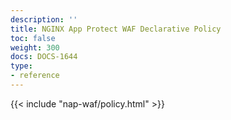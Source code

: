 ```yaml
---
description: ''
title: NGINX App Protect WAF Declarative Policy
toc: false
weight: 300
docs: DOCS-1644
type:
- reference
---
```


{{< include "nap-waf/policy.html" >}}

